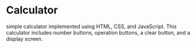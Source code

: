 # Calculator
 simple calculator implemented using HTML, CSS, and JavaScript. This calculator includes number buttons, operation buttons, a clear button, and a display screen.
